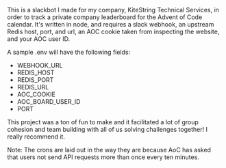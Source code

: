 This is a slackbot I made for my company, KiteString Technical Services, in order to track a private company leaderboard for the Advent of Code calendar. It's written in node, and requires a slack webhook, an upstream Redis host, port, and url, an AOC cookie taken from inspecting the website, and your AOC user ID. 

A sample .env will have the following fields:
- WEBHOOK_URL
- REDIS_HOST
- REDIS_PORT
- REDIS_URL
- AOC_COOKIE
- AOC_BOARD_USER_ID
- PORT

This project was a ton of fun to make and it facilitated a lot of group cohesion and team building with all of us solving challenges together! I really recommend it. 

Note: The crons are laid out in the way they are because AoC has asked that users not send API requests more than once every ten minutes. 